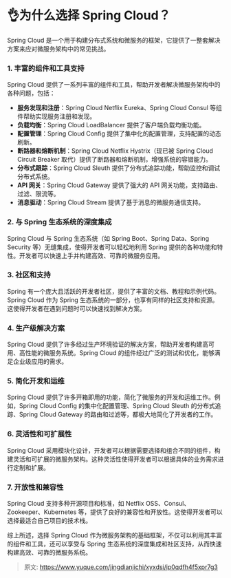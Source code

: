 # 👌为什么选择 Spring Cloud？

Spring Cloud 是一个用于构建分布式系统和微服务的框架，它提供了一整套解决方案来应对微服务架构中的常见挑战。

### 1. **丰富的组件和工具支持**
Spring Cloud 提供了一系列丰富的组件和工具，帮助开发者解决微服务架构中的各种问题，包括：

+ **服务发现和注册**：Spring Cloud Netflix Eureka、Spring Cloud Consul 等组件帮助实现服务注册和发现。
+ **负载均衡**：Spring Cloud LoadBalancer 提供了客户端负载均衡功能。
+ **配置管理**：Spring Cloud Config 提供了集中化的配置管理，支持配置的动态刷新。
+ **断路器和熔断机制**：Spring Cloud Netflix Hystrix（现已被 Spring Cloud Circuit Breaker 取代）提供了断路器和熔断机制，增强系统的容错能力。
+ **分布式跟踪**：Spring Cloud Sleuth 提供了分布式追踪功能，帮助监控和调试分布式系统。
+ **API 网关**：Spring Cloud Gateway 提供了强大的 API 网关功能，支持路由、过滤、限流等。
+ **消息驱动**：Spring Cloud Stream 提供了基于消息的微服务通信支持。

### 2. **与 Spring 生态系统的深度集成**
Spring Cloud 与 Spring 生态系统（如 Spring Boot、Spring Data、Spring Security 等）无缝集成，使得开发者可以轻松地利用 Spring 提供的各种功能和特性。开发者可以快速上手并构建高效、可靠的微服务应用。

### 3. **社区和支持**
Spring 有一个庞大且活跃的开发者社区，提供了丰富的文档、教程和示例代码。Spring Cloud 作为 Spring 生态系统的一部分，也享有同样的社区支持和资源。这使得开发者在遇到问题时可以快速找到解决方案。

### 4. **生产级解决方案**
Spring Cloud 提供了许多经过生产环境验证的解决方案，帮助开发者构建高可用、高性能的微服务系统。Spring Cloud 的组件经过广泛的测试和优化，能够满足企业级应用的需求。

### 5. **简化开发和运维**
Spring Cloud 提供了许多开箱即用的功能，简化了微服务的开发和运维工作。例如，Spring Cloud Config 的集中化配置管理、Spring Cloud Sleuth 的分布式追踪、Spring Cloud Gateway 的路由和过滤等，都极大地简化了开发者的工作。

### 6. **灵活性和可扩展性**
Spring Cloud 采用模块化设计，开发者可以根据需要选择和组合不同的组件，构建灵活和可扩展的微服务架构。这种灵活性使得开发者可以根据具体的业务需求进行定制和扩展。

### 7. **开放性和兼容性**
Spring Cloud 支持多种开源项目和标准，如 Netflix OSS、Consul、Zookeeper、Kubernetes 等，提供了良好的兼容性和开放性。这使得开发者可以选择最适合自己项目的技术栈。

综上所述，选择 Spring Cloud 作为微服务架构的基础框架，不仅可以利用其丰富的组件和工具，还可以享受与 Spring 生态系统的深度集成和社区支持，从而快速构建高效、可靠的微服务系统。



> 原文: <https://www.yuque.com/jingdianjichi/xyxdsi/ip0qdfh4f5xpr7g3>